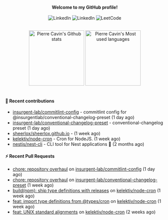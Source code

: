 <p align="center">
    <b>Welcome to my GitHub profile!</b>
    <br /><br />
    <a href="https://www.linkedin.com/in/pierre-cavin" target="_blank" style="text-decoration: none;">
        <img src="https://img.shields.io/badge/LinkedIn-0077b5?style=flat-square&logo=linkedin" alt="LinkedIn">
    </a>
    <a href="https://stackoverflow.com/users/5567941/pierre-c" target="_blank" style="text-decoration: none;">
        <img src="https://img.shields.io/badge/StackOverflow-9a9c9f?style=flat-square&logo=StackOverflow" alt="LinkedIn">
    </a>
    <a href="https://leetcode.com/sheerlox" target="_blank" style="text-decoration: none;">
        <img src="https://img.shields.io/badge/LeetCode-010001?style=flat-square&logo=LeetCode" alt="LeetCode">
    </a>
</p>
<br />
<div align="center">
  <a href="https://github-readme-stats.sherlox.io" style="display: inline-block;">
    <img src="https://github-readme-stats.sherlox.io/api?username=sheerlox&count_private=true&show_icons=true&hide=stars" alt="Pierre Cavin's Github stats" height="175px" />
  </a>
  
  <a href="https://github-readme-stats.sherlox.io" style="display: inline-block;">
    <img src="https://github-readme-stats.sherlox.io/api/top-langs/?username=sheerlox&layout=compact&exclude_repo=cerfi-notebooks,freqtrade-datas,cryptoroyale-gym,StackOverflow-Answers-Code,sheerlox.github.io" alt="Pierre Cavin's Most used languages" height="175px" />
  </a>
</div>
<br />

#### 🫶 Recent contributions

- [insurgent-lab/commitlint-config](https://github.com/insurgent-lab/commitlint-config) - commitlint config for @insurgentlab/conventional-changelog-preset (1 day ago)
- [insurgent-lab/conventional-changelog-preset](https://github.com/insurgent-lab/conventional-changelog-preset) - conventional-changelog preset (1 day ago)
- [sheerlox/sheerlox.github.io](https://github.com/sheerlox/sheerlox.github.io) -  (1 week ago)
- [kelektiv/node-cron](https://github.com/kelektiv/node-cron) - Cron for NodeJS. (1 week ago)
- [nestjs/nest-cli](https://github.com/nestjs/nest-cli) - CLI tool for Nest applications 🍹  (2 months ago)

#### ⚡ Recent Pull Requests

- [chore: repository overhaul](https://github.com/insurgent-lab/commitlint-config/pull/1) on [insurgent-lab/commitlint-config](https://github.com/insurgent-lab/commitlint-config) (1 day ago)
- [chore: repository overhaul](https://github.com/insurgent-lab/conventional-changelog-preset/pull/1) on [insurgent-lab/conventional-changelog-preset](https://github.com/insurgent-lab/conventional-changelog-preset) (1 week ago)
- [build(npm): ship type definitions with releases](https://github.com/kelektiv/node-cron/pull/670) on [kelektiv/node-cron](https://github.com/kelektiv/node-cron) (1 week ago)
- [feat: import type definitions from @types/cron](https://github.com/kelektiv/node-cron/pull/669) on [kelektiv/node-cron](https://github.com/kelektiv/node-cron) (1 week ago)
- [feat: UNIX standard alignments](https://github.com/kelektiv/node-cron/pull/667) on [kelektiv/node-cron](https://github.com/kelektiv/node-cron) (2 weeks ago)
